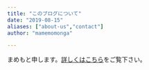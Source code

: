 ```yaml
---
title: "このブログについて"
date: "2019-08-15"
aliases: ["about-us","contact"]
author: "mamemomonga"

---
```

まめもと申します。[詳しくはこちら](https://mamemomonga.keybase.pub)をご覧下さい。

